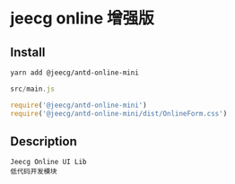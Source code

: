 # jeecg online 增强版


## Install

```bash
yarn add @jeecg/antd-online-mini
```

```javascript
src/main.js

require('@jeecg/antd-online-mini')
require('@jeecg/antd-online-mini/dist/OnlineForm.css')
```

## Description

```
Jeecg Online UI Lib
低代码开发模块  
```